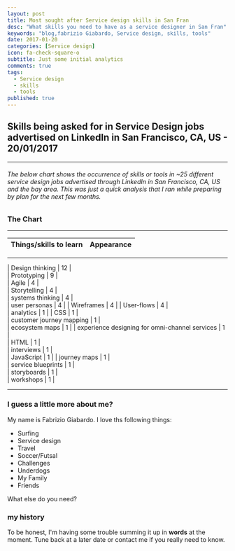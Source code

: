 ```yaml
---
layout: post
title: Most sought after Service design skills in San Fran
desc: "What skills you need to have as a service designer in San Fran"
keywords: "blog,fabrizio Giabardo, Service design, skills, tools"
date: 2017-01-20
categories: [Service design]
icon: fa-check-square-o
subtitle: Just some initial analytics
comments: true
tags:
  - Service design
  - skills
  - tools
published: true
---
```



## Skills being asked for in Service Design jobs advertised on LinkedIn in San Francisco, CA, US - 20/01/2017
---

###### The below chart shows the occurrence of skills or tools in ~25 different service design jobs advertised through LinkedIn in San Francisco, CA, US and the bay area.  This was just a quick analysis that I ran while preparing by plan for the next few months.  




### The Chart
---

| Things/skills to learn                            | Appearance |   
|---------------------------------------------------|---|
---
| Design  thinking                                  | 12 |    
| Prototyping                                       | 9 |    
| Agile                                             | 4 |    
| Storytelling                                      | 4 |  
| systems thinking                                  | 4 |  
| user personas                                     | 4 |
| Wireframes                                        | 4 | 
| User-flows                                        | 4 |  
| analytics                                         | 1 | 
| CSS                                               | 1 |  
| customer journey mapping                          | 1 |   
| ecosystem maps                                    | 1 | 
| experience designing for omni-channel services    | 1 |  
| HTML                                              | 1 |  
| interviews                                        | 1 |  
| JavaScript                                        | 1 | 
| journey maps                                      | 1 |     
| service blueprints                                | 1 |     
| storyboards                                       | 1 |     
| workshops                                         | 1 |   


---

### I guess a little more about me?


My name is Fabrizio Giabardo. I love ths following things:

- Surfing
- Service design
- Travel
- Soccer/Futsal
- Challenges
- Underdogs
- My Family
- Friends

What else do you need?

### my history

To be honest, I'm having some trouble summing it up in **words** at the moment.  Tune back at a later date or contact me if you really need to know.
